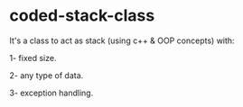 # coded-stack-class
It's a class to act as stack (using c++ & OOP concepts) with:

1- fixed size.

2- any type of data.

3- exception handling.


